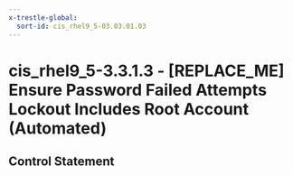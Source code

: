 ```yaml
---
x-trestle-global:
  sort-id: cis_rhel9_5-03.03.01.03
---
```


# cis_rhel9_5-3.3.1.3 - \[REPLACE_ME\] Ensure Password Failed Attempts Lockout Includes Root Account (Automated)

## Control Statement
